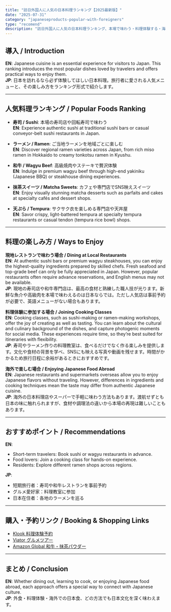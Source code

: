 ```yaml
---
title: "訪日外国人に人気の日本料理ランキング【2025最新版】"
date: "2025-07-31"
category: "japaneseproducts-popular-with-foreigners"
type: "recomend"
description: "訪日外国人に人気の日本料理ランキング、本場で味わう・料理体験する・海外で楽しむ3パターンを紹介"
---
```


## 導入 / Introduction
**EN**: Japanese cuisine is an essential experience for visitors to Japan. This ranking introduces the most popular dishes loved by travelers and offers practical ways to enjoy them.  
**JP**: 日本を訪れるなら必ず体験してほしい日本料理。旅行者に愛される人気メニューと、その楽しみ方をランキング形式で紹介します。

---

## 人気料理ランキング / Popular Foods Ranking

- **寿司 / Sushi**: 本場の寿司店や回転寿司で味わう  
  **EN**: Experience authentic sushi at traditional sushi bars or casual conveyor-belt sushi restaurants in Japan.

- **ラーメン / Ramen**: ご当地ラーメンを地域ごとに楽しむ  
  **EN**: Discover regional ramen varieties across Japan, from rich miso ramen in Hokkaido to creamy tonkotsu ramen in Kyushu.

- **和牛 / Wagyu Beef**: 高級焼肉やステーキで贅沢体験  
  **EN**: Indulge in premium wagyu beef through high-end yakiniku (Japanese BBQ) or steakhouse dining experiences.

- **抹茶スイーツ / Matcha Sweets**: カフェや専門店でSNS映えスイーツ  
  **EN**: Enjoy visually stunning matcha desserts such as parfaits and cakes at specialty cafés and dessert shops.

- **天ぷら / Tempura**: サクサク衣を楽しめる専門店や天丼屋  
  **EN**: Savor crispy, light-battered tempura at specialty tempura restaurants or casual tendon (tempura rice bowl) shops.

---

## 料理の楽しみ方 / Ways to Enjoy

**現地レストランで味わう場合 / Dining at Local Restaurants**  
**EN**: At authentic sushi bars or premium wagyu steakhouses, you can enjoy the highest-quality ingredients prepared by skilled chefs. Fresh seafood and top-grade beef can only be fully appreciated in Japan. However, popular restaurants often require advance reservations, and English menus may not be available.  
**JP**: 現地の寿司店や和牛専門店は、最高の食材と熟練した職人技が光ります。新鮮な魚介や高級肉を本場で味わえるのは日本ならでは。ただし人気店は事前予約が必要で、英語メニューがない場合もあります。

**料理体験に参加する場合 / Joining Cooking Classes**  
**EN**: Cooking classes, such as sushi-making or ramen-making workshops, offer the joy of creating as well as tasting. You can learn about the cultural and culinary background of the dishes, and capture photogenic moments for social media. These experiences require time, so they’re best suited for itineraries with flexibility.  
**JP**: 寿司やラーメン作りの料理教室は、食べるだけでなく作る楽しみを提供します。文化や食材の背景を学べ、SNSにも映える写真や動画を残せます。時間がかかるため旅行日程に余裕があるときにおすすめです。

**海外で楽しむ場合 / Enjoying Japanese Food Abroad**  
**EN**: Japanese restaurants and supermarkets overseas allow you to enjoy Japanese flavors without traveling. However, differences in ingredients and cooking techniques mean the taste may differ from authentic Japanese cuisine.  
**JP**: 海外の日本料理店やスーパーで手軽に味わう方法もあります。渡航せずとも日本の味に触れられますが、食材や調理法の違いから本場の再現は難しいこともあります。

---

## おすすめポイント / Recommendations
**EN**:  
- Short-term travelers: Book sushi or wagyu restaurants in advance.  
- Food lovers: Join a cooking class for hands-on experience.  
- Residents: Explore different ramen shops across regions.  

**JP**:  
- 短期旅行者：寿司や和牛レストランを事前予約  
- グルメ愛好家：料理教室に参加  
- 日本在住者：各地のラーメンを巡る

---

## 購入・予約リンク / Booking & Shopping Links
- [Klook 料理体験予約](#)  
- [Viator グルメツアー](#)  
- [Amazon Global 和牛・抹茶パウダー](#)

---

## まとめ / Conclusion
**EN**: Whether dining out, learning to cook, or enjoying Japanese food abroad, each approach offers a special way to connect with Japanese culture.  
**JP**: 外食・料理体験・海外での日本食、どの方法でも日本文化を深く味わえます。
